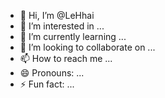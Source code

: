 - 👋 Hi, I’m @LeHhai
- 👀 I’m interested in ...
- 🌱 I’m currently learning ...
- 💞️ I’m looking to collaborate on ...
- 📫 How to reach me ...
- 😄 Pronouns: ...
- ⚡ Fun fact: ...

<!---
LeHhai/LeHhai is a ✨ special ✨ repository because its `README.md` (this file) appears on your GitHub profile.
You can click the Preview link to take a look at your changes.
--->
